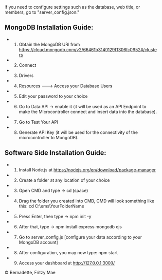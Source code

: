 If you need to configure settings such as the database, web title, or members, go to "server_config.json."

MongoDB Installation Guide:
---------------------------
* 1. Obtain the MongoDB URI from https://cloud.mongodb.com/v2/66461b3140129f1306fc0952#/clusters
* 2. Connect
* 3. Drivers
* 4. Resources ---> Access your Database Users
* 5. Edit your password to your choice

* 6. Go to Data API -> enable it (it will be used as an API Endpoint to make the Microcontroller connect and insert data into the database).
* 7. Go to Test Your API
* 8. Generate API Key (it will be used for the connectivity of the microcontroller to MongoDB).

Software Side Installation Guide:
---------------------------------
* 1. Install Node.js at https://nodejs.org/en/download/package-manager
* 2. Create a folder at any location of your choice
* 3. Open CMD and type -> cd (space)
* 4. Drag the folder you created into CMD, CMD will look something like this: cd C:\ems\YourFolderName
* 5. Press Enter, then type -> npm init -y
* 6. After that, type -> npm install express mongodb ejs
* 7. Go to server_config.js [configure your data according to your MongoDB account]
* 8. After configuration, you may now type: npm start
* 9. Access your dashboard at http://127.0.0.1:3000/

© Bernadette, Fritzy Mae

